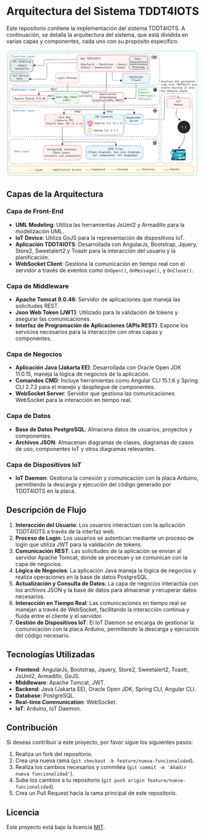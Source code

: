 # Arquitectura del Sistema TDDT4IOTS

Este repositorio contiene la implementación del sistema TDDT4IOTS. A continuación, se detalla la arquitectura del sistema, que está dividida en varias capas y componentes, cada uno con su propósito específico.

![Arquitectura del Sistema](./Arquitecturas/Arquitectura%20TDD%20-%20Redusida.png)

## Capas de la Arquitectura

### Capa de Front-End
- **UML Modeling**: Utiliza las herramientas JsUml2 y Armadillo para la modelización UML.
- **IoT Device**: Utiliza GoJS para la representación de dispositivos IoT.
- **Aplicación TDDT4IOTS**: Desarrollada con AngularJs, Bootstrap, Jquery, Store2, Sweetalert2 y Toastr para la interacción del usuario y la planificación.
- **WebSocket Client**: Gestiona la comunicación en tiempo real con el servidor a través de eventos como `OnOpen()`, `OnMessage()`, y `OnClose()`.

### Capa de Middleware
- **Apache Tomcat 9.0.46**: Servidor de aplicaciones que maneja las solicitudes REST.
- **Json Web Token (JWT)**: Utilizado para la validación de tokens y asegurar las comunicaciones.
- **Interfaz de Programación de Aplicaciones (APIs REST)**: Expone los servicios necesarios para la interacción con otras capas y componentes.

### Capa de Negocios
- **Aplicación Java (Jakarta EE)**: Desarrollada con Oracle Open JDK 11.0.15, maneja la lógica de negocios de la aplicación.
- **Comandos CMD**: Incluye herramientas como Angular CLI 15.1.6 y Spring CLI 2.7.3 para el manejo y despliegue de componentes.
- **WebSocket Server**: Servidor que gestiona las comunicaciones WebSocket para la interacción en tiempo real.

### Capa de Datos
- **Base de Datos PostgreSQL**: Almacena datos de usuarios, proyectos y componentes.
- **Archivos JSON**: Almacenan diagramas de clases, diagramas de casos de uso, componentes IoT y otros diagramas relevantes.

### Capa de Dispositivos IoT
- **IoT Daemon**: Gestiona la conexión y comunicación con la placa Arduino, permitiendo la descarga y ejecución del código generado por TDDT4IOTS en la placa.

## Descripción de Flujo

1. **Interacción del Usuario**: Los usuarios interactúan con la aplicación TDDT4IOTS a través de la interfaz web.
2. **Proceso de Login**: Los usuarios se autentican mediante un proceso de login que utiliza JWT para la validación de tokens.
3. **Comunicación REST**: Las solicitudes de la aplicación se envían al servidor Apache Tomcat, donde se procesan y se comunican con la capa de negocios.
4. **Lógica de Negocios**: La aplicación Java maneja la lógica de negocios y realiza operaciones en la base de datos PostgreSQL.
5. **Actualización y Consulta de Datos**: La capa de negocios interactúa con los archivos JSON y la base de datos para almacenar y recuperar datos necesarios.
6. **Interacción en Tiempo Real**: Las comunicaciones en tiempo real se manejan a través de WebSocket, facilitando la interacción continua y fluida entre el cliente y el servidor.
7. **Gestión de Dispositivos IoT**: El IoT Daemon se encarga de gestionar la comunicación con la placa Arduino, permitiendo la descarga y ejecución del código necesario.

## Tecnologías Utilizadas

- **Frontend**: AngularJs, Bootstrap, Jquery, Store2, Sweetalert2, Toastr, JsUml2, Armadillo, GoJS.
- **Middleware**: Apache Tomcat, JWT.
- **Backend**: Java (Jakarta EE), Oracle Open JDK, Spring CLI, Angular CLI.
- **Database**: PostgreSQL.
- **Real-time Communication**: WebSocket.
- **IoT**: Arduino, IoT Daemon.

## Contribución

Si deseas contribuir a este proyecto, por favor sigue los siguientes pasos:
1. Realiza un fork del repositorio.
2. Crea una nueva rama (`git checkout -b feature/nueva-funcionalidad`).
3. Realiza los cambios necesarios y commitea (`git commit -m 'Añadir nueva funcionalidad'`).
4. Sube los cambios a tu repositorio (`git push origin feature/nueva-funcionalidad`).
5. Crea un Pull Request hacia la rama principal de este repositorio.

## Licencia

Este proyecto está bajo la licencia [MIT](LICENSE).
